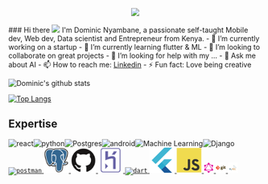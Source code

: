 

<p align="center">
    <img src="https://github-profile-trophy.vercel.app/?username=dom-inic&row=1&column=6&theme=gruvbox&margin-w=15&margin-h=15"/>
</p>
### Hi there <img src="https://media.giphy.com/media/hvRJCLFzcasrR4ia7z/giphy.gif" width="25px"> I'm Dominic Nyambane, a passionate self-taught Mobile dev, Web dev, Data scientist and Entrepreneur from Kenya.
- 🔭 I’m currently working on a startup
- 🌱 I’m currently learning flutter & ML
- 👯 I’m looking to collaborate on great projects
- 🤔 I’m looking for help with my ...
- 💬 Ask me about AI
- 📫 How to reach me: <a href="https://www.linkedin.com/in/dominic-nyambane-8898b71b8/"> Linkedin</a>
- ⚡ Fun fact: Love being creative

<!-- ![](https://komarev.com/ghpvc/?username=dom-inic&color=green) -->

![Dominic's github stats](https://github-readme-stats.vercel.app/api?username=dom-inic&theme=merko&layout=compact&count_private=true&show_icons=true)


[![Top Langs](https://github-readme-stats.vercel.app/api/top-langs/?username=dom-inic&layout=compact&theme=merko&langs_count=10)](https://github.com/dom-inic/github-readme-stats)


## Expertise 
<img align="left" alt="react" src="https://img.shields.io/badge/react%20-%2320232a.svg?&style=for-the-badge&logo=react&logoColor=%2361DAFB" />
<img align="left" alt="python" src="https://img.shields.io/badge/python-python-yellow" />
<img align="left" alt="Postgres" src="https://img.shields.io/badge/postgres-%23316192.svg?&style=for-the-badge&logo=postgresql&logoColor=white" />
<img align="left" alt="android" src="https://img.shields.io/badge/Android-3DDC84?logo=android&logoColor=white&style=for-the-badge" />
<img align="left" alt="Machine Learning" src="https://img.shields.io/badge/Machine%20Learning-ML-violet" />
<img align="left" alt="Django" src="https://img.shields.io/badge/Django-DJ-green" />
    <a href="https://postman.com" target="_blank"> 
        <code><img src="https://www.vectorlogo.zone/logos/getpostman/getpostman-icon.svg"" alt="postman" width="50" height="50"/></code> 
    </a> 
                <a href="https://www.postgresql.org/" target="_blank"> 
        <code><img src="https://raw.githubusercontent.com/devicons/devicon/2809b567852a4648062a2d3e7c1c531367458c0b/icons/postgresql/postgresql-original.svg" alt="PostgreSQL" width="50" height="50"/></code> 
    </a> 
                <a href="https://github.com/" target="_blank"> 
        <code><img src="https://raw.githubusercontent.com/devicons/devicon/2809b567852a4648062a2d3e7c1c531367458c0b/icons/github/github-original.svg" alt="github" width="50" height="50"/></code> 
    </a> 
    <a href="https://www.heroku.com/" target="_blank"> 
        <code><img src="https://raw.githubusercontent.com/devicons/devicon/2809b567852a4648062a2d3e7c1c531367458c0b/icons/heroku/heroku-original.svg" alt="heroku" width="50" height="50"/></code> 
    </a> 
                <a href="https://dart.dev/" target="_blank"> 
        <code><img src="https://www.fluttericon.com/logo_dart_192px.svg" alt="dart" width="50" height="50"/></code> 
    </a>
    <a href="https://flutter.dev/" target="_blank"> 
        <code><img src="https://raw.githubusercontent.com/devicons/devicon/2809b567852a4648062a2d3e7c1c531367458c0b/icons/flutter/flutter-original.svg" alt="flutter" width="50" height="50"/></code> 
    </a>
                <a href="https://www.javascript.com/" target="_blank"> 
        <code><img src="https://raw.githubusercontent.com/devicons/devicon/2809b567852a4648062a2d3e7c1c531367458c0b/icons/javascript/javascript-original.svg" alt="JavaScript" width="50" height="50"/></code> 
            <code><img height="20" src="https://raw.githubusercontent.com/github/explore/5c058a388828bb5fde0bcafd4bc867b5bb3f26f3/topics/graphql/graphql.png"></code>
            <code><img height="20" src="https://raw.githubusercontent.com/github/explore/80688e429a7d4ef2fca1e82350fe8e3517d3494d/topics/git/git.png"></code>
            <code><img height="20" src="https://raw.githubusercontent.com/github/explore/80688e429a7d4ef2fca1e82350fe8e3517d3494d/topics/mysql/mysql.png"></code>
    </a> 

<br>
<br>
